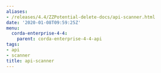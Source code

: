 ```yaml
---
aliases:
- /releases/4.4/ZZPotential-delete-docs/api-scanner.html
date: '2020-01-08T09:59:25Z'
menu:
  corda-enterprise-4-4:
    parent: corda-enterprise-4-4-api
tags:
- api
- scanner
title: api-scanner
---
```


